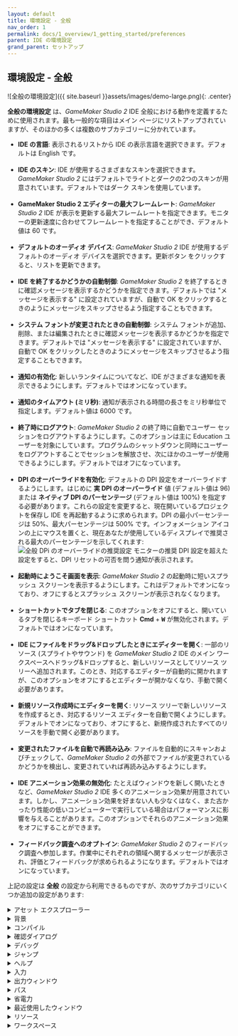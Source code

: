 ```yaml
---
layout: default
title: 環境設定 - 全般
nav_order: 1
permalink: docs/1_overview/1_getting_started/preferences
parent: IDE の環境設定
grand_parent: セットアップ
---
```


## 環境設定 - 全般

![全般の環境設定]({{ site.baseurl }}assets/images/demo-large.png){: .center}

**全般の環境設定** は、*GameMaker Studio 2* IDE 全般における動作を定義するために使用されます。最も一般的な項目はメイン ページにリストアップされていますが、そのほかの多くは複数のサブカテゴリーに分かれています。

<ul class="mx-8">
<li><b>IDE の言語</b>: 表示されるリストから IDE の表示言語を選択できます。デフォルトは English です。<br>
<br></li>

<li><b>IDE のスキン</b>: IDE が使用するさまざまなスキンを選択できます。<i>GameMaker Studio 2</i> にはデフォルトでライトとダークの2つのスキンが用意されています。デフォルトではダーク スキンを使用しています。<br>
<br></li>

<li><b>GameMaker Studio 2 エディターの最大フレームレート</b>: <i>GameMaker Studio 2</i> IDE が表示を更新する最大フレームレートを指定できます。モニターの更新速度に合わせてフレームレートを指定することができ、デフォルト値は 60 です。<br>
<br></li>

<li><b>デフォルトのオーディオ デバイス</b>: <i>GameMaker Studio 2</i> IDE が使用するデフォルトのオーディオ デバイスを選択できます。更新ボタン をクリックすると、リストを更新できます。<br>
<br></li>

<li><b>IDE を終了するかどうかの自動制御</b>: <i>GameMaker Studio 2</i> を終了するときに確認メッセージを表示するかどうかを指定できます。デフォルトでは "メッセージを表示する" に設定されていますが、自動で OK をクリックするときのようにメッセージをスキップさせるよう指定することもできます。<br>
<br></li>

<li><b>システム フォントが変更されたときの自動制御</b>:
システム フォントが追加、削除、または編集されたときに確認メッセージを表示するかどうかを指定できます。デフォルトでは "メッセージを表示する" に設定されていますが、自動で OK をクリックしたときのようにメッセージをスキップさせるよう指定することもできます。<br>
<br></li>

<li><b>通知の有効化</b>: 新しいランタイムについてなど、IDE がさまざまな通知を表示できるようにします。デフォルトではオンになっています。<br>
<br></li>

<li><b>通知のタイムアウト (ミリ秒)</b>: 通知が表示される時間の長さをミリ秒単位で指定します。デフォルト値は 6000 です。<br>
<br></li>

<li><b>終了時にログアウト</b>: <i>GameMaker Studio 2</i> の終了時に自動でユーザー セッションをログアウトするようにします。このオプションは主に Education ユーザーを対象にしています。プログラムのシャットダウンと同時にユーザーをログアウトすることでセッションを解放させ、次にほかのユーザーが使用できるようにします。デフォルトではオフになっています。<br>
<br></li>

<li><b>DPI のオーバーライドを有効化</b>: デフォルトの DPI 設定をオーバーライドするようにします。はじめに <b>実 DPI のオーバーライド</b> 値 (デフォルト値は 96) または <b>ネイティブ DPI のパーセンテージ</b> (デフォルト値は 100%) を指定する必要があります。これらの設定を変更すると、現在開いているプロジェクトを保存し IDE を再起動するように求められます。DPI の最小パーセンテージは 50%、最大パーセンテージは 500% です。インフォメーション アイコンの上にマウスを置くと、現在あなたが使用しているディスプレイで推奨される最大のパーセンテージを示してくれます: <img class="center" src="{{ site.baseurl }}assets/images/demo-small.png" alt="全般 DPi のオーバーライドの推奨設定"> モニターの推奨 DPI 設定を超えた設定をすると、DPI リセットの可否を問う通知が表示されます。<br>
<br></li>

<li><b>起動時にようこそ画面を表示</b>: <i>GameMaker Studio 2</i> の起動時に短いスプラッシュ スクリーンを表示するようにします。これはデフォルトでオンになっており、オフにするとスプラッシュ スクリーンが表示されなくなります。<br>
<br></li>

<li><b>ショートカットでタブを閉じる</b>: このオプションをオフにすると、開いているタブを閉じるキーボード ショートカット <b>Cmd</b> + <b><tt>W</tt></b> が無効化されます。デフォルトではオンになっています。<br>
<br></li>

<li><b>IDE にファイルをドラッグ&ドロップしたときにエディターを開く</b>: 一部のリソース (スプライトやサウンド) を <i>GameMaker Studio 2</i> IDE のメイン ワークスペースへドラッグ&ドロップすると、新しいリソースとしてリソース ツリーへ追加されます。このとき、対応するエディターが自動的に開かれますが、このオプションをオフにするとエディターが開かなくなり、手動で開く必要があります。<br>
<br></li>

<li><b>新規リソース作成時にエディターを開く</b>: リソース ツリーで新しいリソースを作成するとき、対応するリソース エディターを自動で開くようにします。デフォルトでオンになっており、オフにすると、新規作成されたすべてのリソースを手動で開く必要があります。<br>
<br></li>

<li><b>変更されたファイルを自動で再読み込み</b>: ファイルを自動的にスキャンおよびチェックして、<i>GameMaker Studio 2</i> の外部でファイルが変更されているかどうかを検出し、変更されていれば再読み込みするようにします。<br>
<br></li>

<li><b>IDE アニメーション効果の無効化</b>: たとえばウィンドウを新しく開いたときなど、<i>GameMaker Studio 2</i> IDE 多くのアニメーション効果が用意されています。しかし、アニメーション効果を好まない人も少なくはなく、また古かったり性能の低いコンピューターで実行している場合はパフォーマンスに影響を与えることがあります。このオプションでそれらのアニメーション効果をオフにすることができます。<br>
<br></li>

<li><b>フィードバック調査へのオプトイン</b>: <i>GameMaker Studio 2</i> のフィードバック調査へ参加します。作業中にそれぞれの領域へ関するメッセージが表示され、評価とフィードバックが求められるようになります。デフォルトではオンになっています。</li>
</ul>

上記の設定は **全般** の設定から利用できるものですが、次のサブカテゴリにいくつか追加の設定があります:

<details>
<summary>アセット エクスプローラー</summary>

<img class="center" src="{{ site.baseurl }}assets/images/demo-large.png" alt="アセット エクスプローラーの環境設定">

<p>たとえばオブジェクトへスプライトを追加するとき、Drag & Drop でフォントを使用するとき、そのほかさまざまな状況で <b>アセット エクスプローラー</b> が表示されます: <img class="center" src="{{ site.baseurl }}assets/images/demo-large.png" alt="アセット エクスプローラー"></p>

<p>デフォルトではツリー ビュー (左側) とリスト ビュー (右側) の両方が表示されていますが、どちらか一方のみを表示するように指定できます。</p>
</details>

<details>
<summary>背景</summary>

<img class="center" src="{{ site.baseurl }}assets/images/demo-large.png" alt="背景の環境設定">

<p>ワークスペースの背景として何を表示するか、また、どのように表示するかについて設定を行います。オプションは次のとおりです:</p>

<ul class="mx-8">
<li><b>背景画像</b>: ワークスペースの背景として使用される画像ファイルを指定します。デフォルトではあらかじめ用意された画像が指定されていますが、ここで好きな画像を選択できます。ここで選択できる画像の形式は <tt>*.png</tt>, <tt>*.gif</tt>, <tt>*.jpg</tt>, <tt>*.jpeg</tt>, <tt>*.tif</tt>, <tt>*.tiff</tt>, <tt>*.ico</tt>, <tt>*.bmp</tt>, <tt>*.2bp</tt> そして <tt>*.mdi</tt> です。ただし、このときの画像形式に関係なく、すべてのファイルは <tt>*.png</tt> ファイルへ変換されるため、たとえばアニメーション化された <tt>*.gif</tt> ファイルなどは一番最初のフレームのみがレンダリングされます。<br>
<br></li>

<li><b>画像の伸縮</b>: ワークスペース内での背景画像の伸縮方法を指定します。次の項目から選択します:

<ul class="mx-8">
<li><i>ストレッチ</i> - 画像はワークスペースに合うように引き伸ばされ、表示されているドックに合わせて縮尺が変わります</li>

<li><i>タイル</i> - ワークスペースを覆うようにして画像が並べて表示されます</li>

<li><i>ベスト フィット</i> - 画像がワークスペースに応じてフィットするように伸縮され、1:1 でフィットしない場合は、縦か横に余白が表示されます</li>

<li><i>デスクトップ ストレッチ</i> - ワークスペースの領域全体を覆うようにして表示され、ドックを開いたり閉じたりしても伸縮されずに移動します</li>

<li><i>スクリーン ストレッチ</i> - ウィンドウの領域全体を覆うようにして表示され、ドックを開いたり閉じたりすると画像が部分的にトリミングされたり拡張されたりします</li>
</ul></li>

<li><b>ワークスペースへ背景画像を表示</b>: 選択した背景画像を表示するかどうかを指定します。デフォルトではオンになっています。</li>
</ul>
</details>

<details>
<summary>コンパイル</summary>

<img class="center" src="{{ site.baseurl }}assets/images/demo-large.png" alt="コンパイラーの環境設定">

<p>テストまたはパッケージの作成のためにゲームをコンパイルするときに関連する設定や、コンパイル プロセスの設定を行います。オプションは次のとおりです:</p>

<ul class="mx-8">
<li><b>シンタックス エラーの検出時に自動でウィンドウを開く</b>: コンパイル時のシンタックス エラー通知を有効にします。デフォルトではオフになっています。<br>
<br></li>

<li><b>コンパイル中にコンパイル ウィンドウを表示</b>: デフォルトでは、プロジェクトのコンパイルを開始すると自動的にコンパイル ウィンドウが表示されます。オフにすると、コンパイル ウィンドウを手動で開く必要があります。<br>
<br></li>

<li><b>コンパイル中にコンパイラー コマンドを表示</b>: コンパイラーへコンパイルに関連するコマンドを表示させるよう指示します。これではデフォルトでオンになっており、オフにすると、出力量が減り情報が少なくなります。<br>
<br></li>

<li><b>より詳細なコンパイラー出力の表示</b>: コンパイラーへコンパイル プロセスに関連する追加のコマンドを表示させるよう指示します。一般にこれはデバッグ時にのみ有用であり、デフォルトではオフになっています (これが推奨設定です)。<br>
<br></li>

<li><b>ドライブ パスに <tt>Subst</tt> を使用</b>: この項目がオンになっていると、<i>GameMaker Studio 2</i> は完全なファイル パスの代わりに使用する仮想ドライブを作成し、不要になれば削除します。仮想ドライブは、ファイル パスが長すぎることによって引き起こされる OS の潜在的な問題 (特に Android 向けにコンパイルしたり、拡張機能を使うケースで起きやすいです) を回避します。もしこの機能によって <i>GameMaker Studio 2</i> に何らかの問題が発生している場合はオフにすることができます。デフォルトではオンになっています。<br>
<br></li>

<li><b>ビルド完了時にパッケージをエクスプローラーで開く</b>: 実行可能パッケージのビルドが完了したときに作成場所を OS のエクスプローラー ウィンドウで開くようにします。デフォルトではオンになっています。<br>
<br></li>

<li><b>コンパイル開始時に出力ウィンドウをクリア</b>: デフォルトでは、ビルド開始時にコンパイル出力ウィンドウの以前のメッセージがすべて消去されます。オフにすることで、以前のコンパイラー ログが保持されるようになります。巨大なコンパイラー ログはコンパイル パフォーマンスへ影響を与える可能性があり、オンにすることを推奨します。<br>
<br></li>

<li><b>並列コンパイルの最大ジョブ数</b>: プロジェクトをコンパイルするときに使用される CPU コアの <i>最大</i> 数を指定します。デフォルト値は 8 で、一般に変更する必要はありません。ノートパソコンまたは性能の低いコンピューターを使用している場合は、必要に応じてこの値を小さくすることをおすすめします。<br>
<br></li>
</ul>
</details>

<details>
<summary>確認ダイアログ</summary>

<img class="center" src="{{ site.baseurl }}assets/images/demo-large.png" alt="確認の環境設定">

<p><i>GameMaker Studio 2</i> IDE で特定の操作を実行するときに表示される一般的な確認ポップアップの設定を行います。オプションは次のとおりです:</p>

<ul class="mx-8">
<li><b>キーボード ショートカットでワークスペースを閉じるかどうかの自動制御</b>: 先述したキーボード ショートカットを使用すると開いているタブを閉じることができますが、誤って必要なタブを閉じてしまうことがあります。このオプションを "メッセージを表示する" (これがデフォルトです) に設定することで、本当にタブを閉じるかどうかを尋ねます。"いいえ" に設定すると、ショートカットが実行されても何も起こらないようになり、"はい" に設定すると、メッセージが表示されることなく自動でタブを閉じるようになります。<br>
<br></li>

<li><b>ビルドを再実行するときの自動制御</b>: ビルド タスクを再実行するとき、まだ以前のビルドが終わっていない場合にそれを停止するかどうかを尋ねられます。このとき、メッセージのチェックボックスを外すと、それ以降 <i>GameMaker Studio 2</i> は "OK" を選択したとみなしてメッセージが表示されなくなります。デフォルトでは "メッセージを表示する" に設定されています。<br>
<br></li>

<li><b>YYC をデバッグしようとしたときの自動制御</b>: YYC ターゲットはネイティブ コードへコンパイルされるため、組み込みのデバッガーを使用してデバッグすることはできません。したがって、YYC ターゲットでデバッガーを使用しようとすると、代わりに VM を使用してコンパイルされる旨が通知されます。デフォルトでは "メッセージを表示する" に設定されていますが、"OK" に設定すると警告が表示されなくなります。<br>
<br></li>

<li><b>プロジェクト レイアウトをリセットするかどうかの自動制御</b>: デフォルトでは、<a href="{{ site.baseurl }}docs/2_quick_start/menus/layouts_menu/">レイアウト メニュー</a> からプロジェクト レイアウトをリセットしようとすると、現在開いているリソース ウィンドウを閉じる方法についての警告メッセージが表示されます。ここで、"はい" に設定してレイアウトを自動的にリセットするようにするか、"いいえ" に設定して何もしないようにすることができます。デフォルトでは "メッセージを表示する" に設定されています。<br>
<br></li>

<li><b>匿名統計をオフにするかどうかの自動制御</b>: <a href="{{ site.baseurl }}docs/2_interface/3_settings/game_options/">ゲーム全般のオプション</a> で匿名のゲーム統計を無効化しようとすると、このオプションを慎重に検討するよう促す警告メッセージが表示されます。ここで、"はい" に設定してメッセージを表示しないようにしたり、"いいえ" に設定して何もしないようにすることができます。デフォルトでは "メッセージを表示する" に設定されています。</li>
</ul>
</details>

<details>
<summary>デバッグ</summary>

<img class="center" src="{{ site.baseurl }}assets/images/demo-large.png" alt="デバッグの環境設定">

<p><i>GameMaker Studio 2</i> デバッガーの動作に関する設定を行います。オプションは次のとおりです:</p>

<ul class="mx-8">
<li><b>デバッガーを閉じるかどうかの自動制御</b>: デバッガーを閉じるときの自動制御を指定できます。"メッセージを表示する" に設定すると、デバッガーを閉じたときにダイアログが表示されます。"はい" または "いいえ" に設定すると、指定した操作が自動的に行われ、ダイアログが表示されなくなります。<br>
<br></li>

<li><b>リアルタイム デバッグの有効化</b>: ゲーム プロジェクトを IDE から実行しながらリアルタイムでデバッグできるようにします。デフォルトではオンになっています。<br>
<br></li>

<li><b>デバッガーのポート番号</b>: デバッグ モジュールが使用するポート番号を指定します。デフォルト値は 6509 です。<br>
<br></li>

<li><b>デバッガーのリソース ビューへイベント アイコンを表示</b>: デバッガーのリソース ビューへアイコンを表示するかどうかを指定します。デフォルトではオンになっています。</li>
</ul>
</details>

<details>
<summary>ジャンプ</summary>

<img class="center" src="{{ site.baseurl }}assets/images/demo-large.png" alt="ジャンプの環境設定">

<p>キーボード ショートカット <b>Ctrl</b> / <b>Cmd</b> + <b><tt>T</tt></b> で開くことができる <b>ジャンプ</b> ウィンドウに関する設定です。</p>

<ul class="mx-8">
<li><b>表示する検索結果の最大数</b>: ジャンプ先を検索するウィンドウで表示される検索結果の最大数を指定します。</li>
</ul>
</details>

<details>
<summary>ヘルプ</summary>

<img class="center" src="{{ site.baseurl }}assets/images/demo-large.png" alt="ヘルプの環境設定">

<p>ヘルプ ファイルは Web ページのように動作するよう設計されているため、<i>GameMaker Studio 2</i> マイクロ Web サーバーを使用するか、外部のブラウザーを使用する必要があります。これに関する設定はここで変更できます:</p>

<ul class="mx-8">
<li><b>マニュアルの言語</b>: ここでは IDE で使用する言語を設定します。デフォルトは "English" です。<br>
<br></li>

<li><b>ヘルプ マニュアルのポート番号</b>: マイクロ Web サーバーが使用するポート番号を指定します。デフォルト値は 51291 です。<br>
<br></li>

<li><b>ヘルプに外部ブラウザーを使用</b>: ヘルプ ファイルを開くときに、システムの既定のブラウザーでヘルプを開くようにします。これはデフォルトでオンになっており、オフにすると、ヘルプ ファイルが IDE 内のワークスペースで開かれるようになります。</li>
</ul>
</details>

<details>
<summary>入力</summary>

<img class="center" src="{{ site.baseurl }}assets/images/demo-large.png" alt="入力の環境設定">

<p>IDE 内のマウスおよびキーボード入力についての設定を行います。利用可能なオプションは次のとおりです:</p>

<ul class="mx-8">
<li><b>遅いダブルクリックの時間 (ミリ秒)</b>: IDE の一部の領域では、たとえばリソース名を変更するときなど、遅いダブルクリックを求められる場面があります (たとえば、速いダブルクリックならリソース エディターが開き、遅いダブルクリックなら名前を変更できます)。このオプションでは、遅いダブルクリックの検出速度を指定できます。デフォルト値は 500 ミリ秒です。<br>
<br></li>

<li><b>スクロール停止時間 (ミリ秒)</b>: 異なるスクロール ウィンドウが重なっているときに <i>GameMaker Studio 2</i> が待機する時間を指定します。たとえば、ウィンドウ "A" でスクロールをしているあいだに、マウス カーソルが別のスクロール可能なウィンドウ "B" の領域に乗ってしまったようなケースにおいて、"A" のスクロールが停止され次に "B" でスクロールが可能になるまでの待機時間をここで定義します。こうすることで、誤って別のパネルをスクロールしてしまう問題を防ぎます。デフォルト値は 500 ミリ秒です。<br>
<br></li>

<li><b>スクロールの速さ</b>: ワークスペース内でのスクロール速度を指定します。デフォルト値は 1 です。<br>
<br></li>

<li><b>デスクトップの最大化を解除するまでのタブのドラッグ距離 (px)</b>: IDE でアクティブなワークスペースが1つしかないときにワークスペース タブをドラッグすると、<i>GameMaker Studio 2</i> ウィンドウの最大化が解除され、ウィンドウを移動させることができます (このとき、複数のワークスペースがアクティブになっていると、ワークスペースを保持するために IDE の新しいインスタンスが作成されます)。このオプションでは、ワークスペースがタブのドラッグを認識するために必要なドラッグ距離を指定します。デフォルト値は 50px です。<br>
<br></li>

<li><b>ウィンドウ コンテンツを操作可能な最小拡大率 (%)</b>: マウスがワークスペース ウィンドウでの操作 (ノードの追加、ウィンドウのドラッグなど) ができなくなるまでの拡大率を指定します。デフォルト値は 40 です。<br>
<br></li>

<li><b>マウス ホイールでの拡大・縮小に Ctrl を使う</b>: すべてのエディターおよびメイン ワークスペースで <b>Ctrl</b> / <b>Cmd</b> + マウス ホイール <img class="v-align-middle" src="{{ site.baseurl }}assets/images/mmb.png"> を使って拡大・縮小ができるようにします。オフにすると、マウス ホイール <img class="v-align-middle" src="{{ site.baseurl }}assets/images/mmb.png"> <i>だけ</i> で拡大・縮小ができるようになります。<br>
<br></li>

<li><b>Ctrl + 中クリックでマニュアルの代わりに継承されたイベントを開く</b>: 親オブジェクトを持つオブジェクト上で <b>Ctrl</b> / <b>Cmd</b> キー + マウスの中ボタン <img class="v-align-middle" src="{{ site.baseurl }}assets/images/mmb.png"> を押すと、 親オブジェクトのイベントを開くようにします。オフにすると、マニュアルを開くようになります。<br>
<br></li>

<li><b>テキスト選択にバイアスを加え誤選択を防ぐ</b>: テキスト ウィンドウで複数行を選択するときに、現在選択している行の高さへわずかに余白を追加することで、誤ったテキスト行選択を減らします。デフォルトではオンになっています。<br>
<br></li>

<li><b>すべてのデバイスでノートパソコン モードを有効化</b>: このオプションをオンにすると、IDE に <a href="{{ site.baseurl }}docs/1_overview/1_getting_started/8_input/">ノートパソコン モード</a> のボタンが表示され、<i>GameMaker Studio 2</i> をどんなデバイスで起動しているかにかかわらず必要に応じてオン/オフを切り替えられるようになります。デフォルトではオフになっています。<br>
<br></li>
</ul>
</details>

<details>
<summary>出力ウィンドウ</summary>

<img class="center" src="{{ site.baseurl }}assets/images/demo-large.png" alt="出力ウィンドウの環境設定">

<p>IDE のさまざまな出力ウィンドウにおける色や書式についての設定を行います。異なるウィンドウにはそれぞれ異なるオプションが用意されており、次にリストアップされています:</p>

<ul class="mx-8">
<li><b>色</b>: ウィンドウに書き込まれるテキストのデフォルトの色です。<br>
<br></li>

<li><b>フォント名</b>: 使用するフォント名です。使用可能なフォントは、システムにインストールされているフォントに依存します<br>
<br></li>

<li><b>スタイル</b>: <b>太字</b> や <i>斜体</i> などといった、使用するフォント スタイルです。かならずしもすべてのウィンドウで同じスタイルが使えるわけではなく、また使用するフォントにも依存します。<br>
<br></li>

<li><b>サイズ</b>: 出力ウィンドウのフォント サイズです。<br>
<br></li>

<li><b>アンチエイリアシング</b>: 出力ウィンドウのフォント レンダリングでアンチエイリアスを使用するかどうかを指定します。<i>デフォルト設定を使用</i> に設定して IDE の設定に従わせるか、<i>オン</i> または <i>オフ</i> に設定して強制的にオン/オフさせることもできます。</li>
</ul>
</details>

<details>
<summary>パス</summary>

<img class="center" src="{{ site.baseurl }}assets/images/demo-large.png" alt="パスの環境設定">

<p><i>GameMaker Studio 2</i> IDE の各要素や外部エディターに必要なさまざまなファイル パスについての設定を行います。IDE については次のようなオプションが用意されています:</p>

<ul class="mx-8">
<li><b>一時ディレクトリー</b>: すべての一時ファイルを保存する場所です。デフォルトでは <tt>\Users\&lt;Username&gt;\AppData\Local\Temp\GameMakerStudio2</tt> に設定されています。<br>
<br></li>

<li><b>IDE キャッシュ ディレクトリー</b>: IDE キャッシュを保存する場所です。デフォルトでは <tt>\Users\&lt;Username&gt;\AppData\Roaming\GameMakerStudio2-Dev\Cache</tt> に設定されています。<br>
<br></li>

<li><b>アセット キャッシュ ディレクトリー</b>: プロジェクトのアセット キャッシュを保存する場所です。デフォルトでは <tt>\Users\&lt;Username&gt;\AppData\Roaming\GameMakerStudio2-Dev\Cache</tt> に設定されています。<br>
<br></li>

<li><b>"マイ プロジェクト" の場所</b>: <i>GameMaker Studio 2</i> が最初に新規プロジェクトを作成する場所です。デフォルトでは <tt>\Users\&lt;Username&gt;\Documents\GameMakerStudio2</tt> に設定されています。<br>
<br></li>

<li><b>終了時に一時ディレクトリーを削除</b>: <i>GameMaker Studio 2</i> がコンパイルなどのために作成する一時フォルダーを、自動的に削除するようにします。デフォルトではオンになっており、オフにすると一時ファイルを手動で削除する必要があります。<br>
<br></li>

<li><b>終了時にアセット キャッシュを削除</b>: <i>GameMaker Studio 2</i> の終了時に、自動的にアセット コンパイラーのキャッシュ フォルダーを削除するようにします。デフォルトではオフになっており、オンにすると、プロジェクトを読み込んで実行するたびにキャッシュを再構築するようになります (このとき、ゲームのサイズによっては時間がかかります)。<br>
<br></li>

<li><b>終了時に IDE キャッシュを削除</b>: <i>GameMaker Studio 2</i> の終了時に、自動的に IDE コンパイラーのキャッシュ フォルダーを削除するようにします。デフォルトではオフになっており、オンにすると、 <i>GameMaker Studio 2</i> を起動するたびにキャッシュを再構築する必要があります。<br>
<br></li>

<li><b>一時フォルダーの削除</b>: このボタンをクリックすると、プロジェクトの一時フォルダーが削除されます。<br>
<br></li>

<li><b>アセット キャッシュの削除</b>: このボタンをクリックすると、プロジェクトのアセット コンパイラーのキャッシュが削除されます。<br>
<br></li>

<li><b>IDE キャッシュの削除</b>: このボタンをクリックすると、IDE のキャッシュが削除されます。</li>
</ul>

<p>外部エディターへのパスについての設定には、次のようなオプションがあります:</p>

<ul class="mx-8">
<li><b>外部 SWF エディター/ビューアーのパス</b>: もしあなたが SWF 形式のスプライトを使用している場合は、任意のビューアー/エディターのパスを指定してそれを使うようにすることができます。スプライト エディターの <i>画像の編集</i> ボタンをクリックすると、指定されたプログラムが起動します。デフォルトではパスは指定されていません。<br>
<br></li>

<li><b>外部 Spine エディター/ビューアーのパス</b>: もしあなたが Spine 形式のスプライトを使用している場合は、任意のビューアー/エディターのパスを指定してそれを使うようにすることができます。スプライト エディターの <i>画像の編集</i> ボタンをクリックすると、指定されたプログラムが起動します。デフォルトではパスは指定されていません。<br>
<br></li>
</ul>
</details>

<details>
<summary>省電力</summary>

<img class="center" src="{{ site.baseurl }}assets/images/demo-large.png" alt="省電力の環境設定">

<p>ここでいう省電力設定とは、主に <i>GameMaker Studio 2</i> IDE の描画や動作に必要な CPU や GPU のパフォーマンスに関するものです。主に、プログラムが動作するベース フレームレートを低下させ消費電力を減らします。しかし、一部の項目は <b>ファイル ウォッチャー</b> のバックグラウンド動作に関するものであることに注意してください。ファイル ウォッチャーは、プロジェクト フォルダーをスキャンして外部による変更がされていないかどうかを検出します。たとえば、あなたが Notepad++ で gml スクリプトを編集した場合、ファイル ウォッチャーはこれを検出し、再読み込みするか変更を破棄するかを尋ねます。このスキャンが発生する頻度は、パフォーマンスと電力の消費に大きな影響を与えることがあります。</p>

<p>オプションは次のとおりです:</p>

<ul class="mx-8">
<li><b>AC 電源動作時のフレームレート (%)</b>: 電源に接続されている場合のベース IDE フレームレートへ対する割合です。デフォルト値は 100% です。<br>
<br></li>

<li><b>バッテリー動作時のフレームレート (%)</b>: コンピューターがバッテリーを使用している場合のベース IDE フレームレートへ対する割合です。デフォルト値は 35% です。<br>
<br></li>

<li><b>バックグラウンド動作時のフレームレート (%)</b>: (電源に接続されているかどうかにかかわらず) <i>GameMaker Studio 2</i> にフォーカスされていない場合のベース IDE フレームレートへ対する割合です。デフォルト値は 15% です。<br>
<br></li>

<li><b>ファイル ウォッチャーの頻度 (ミリ秒)</b>: デスクトップ コンピューター、または電源接続時のノートパソコンにおいてファイル ウォッチャーが実行される頻度です。デフォルト値は 2000 です。<br>
<br></li>

<li><b>ノートパソコンでのファイル ウォッチャーの頻度 (ミリ秒)</b>: ノートパソコン モードで実行されているときにファイル ウォッチャーが実行される頻度です。デフォルト値は 5000 です。</li>
</ul>
</details>

<details>
<summary>最近使用したウィンドウ</summary>

<img class="center" src="{{ site.baseurl }}assets/images/demo-large.png" alt="最近使用したウィンドウの環境設定">

<p>ここの設定には、<a href="{{ site.baseurl }}docs/2_interface/2_extras/recent_windows/">最近使用したウィンドウ</a> リストに表示する項目についてのオプションが含まれています:</p>

<ul class="mx-8">
<li><b>プロジェクト読み込み時に自動で開く</b>: 新しくプロジェクトを読み込むときに最近使用したウィンドウのリストが表示されるようにします。デフォルトではオフになっています。<br>
<br></li>

<li><b>選択したウィンドウを一番上へ移動</b>: 最近使用したウィンドウのリストにあるアイテムをクリックすると、その項目がリストの一番上に移動するようになります。デフォルトではオフになっています。<br>
<br></li>

<li><b>現在開いているウィンドウのみを表示</b>: 最近開いたウィンドウのリストに表示されている項目のうち、ワークスペースで開いていない項目が削除されるようにします (つまり、ウィンドウを閉じるとリストから削除されます)。デフォルトではオフになっています。<br>
<br></li>

<li><b>表示するウィンドウの最大数</b>: 最近使用したウィンドウのリストへ表示される項目の最大数を指定します。デフォルト値は 10 です。</li>
</ul>
</details>

<details>
<summary>リソース</summary>

<img class="center" src="{{ site.baseurl }}assets/images/demo-large.png" alt="リソースの環境設定">

<p>この設定には、プロジェクトにおける一部のリソース描画方法についてのオプションが含まれています:</p>

<ul class="mx-8">
<li><b>新規プロジェクトでのデフォルトの描画色</b>: <i>GameMaker Studio 2</i> の関数または DnD™ のアクションを使って図形を描画したりフォントを使用したりするとき、色を明示的に指定しなかった場合はここで指定した色が使用されます。デフォルトの色は 白 ($FFFFFFFF) です。<br>
<br></li>

<li><b>新規プロジェクトでのデフォルトのウィンドウ色</b>: HTML5 ターゲットにおける HTML ページの背景色、または HTML5 を含むすべてのターゲットにおいてルーム外へ表示される色を指定します。デフォルトの色は 黒 ($000000FF) です。</li>
</ul>
</details>

<details>
<summary>ワークスペース</summary>

<img class="center" src="{{ site.baseurl }}assets/images/demo-large.png" alt="ワークスペースの環境設定">

<p>ここの設定は、<i>GameMaker Studio 2</i> のワークスペースでの移動方法に影響します。オプションは次のとおりです:</p>

<ul class="mx-8">
<li><b>ワークスペースのキーボード ナビゲーション時の角度範囲</b>: ワークスペース内では、さまざまなオブジェクトやリソースのために複数のウィンドウを開いておくことができます。このとき、<a href="{{ site.baseurl }}docs/1_overview/2_quick_start/8_shortcuts/">キーボード ショートカット</a> <b>Ctrl</b> / <b>Cmd</b> + <b>Alt</b> + <tt>&lt;矢印キー&gt;</tt> を使って、ウィンドウ間をすばやく移動できます。このオプションでは、ワークスペース内のウィンドウがグリッドに揃えられていない場合に、8方向のいずれかのうちウィンドウからみてどれだけの範囲を移動先に含めるかを指定します。デフォルト値は 40° です。<br>
<br></li>

<li><b>ワークスペース チェインの水平余白 (px)</b>: 多くの場合、ワークスペースの各要素はたがいに "チェイン" されています (たとえば、コード エディターはイベント エディターにチェインされており、そこからさらにオブジェクト エディターへチェインされています)。このオプションでは、2つのチェインされたウィンドウ間の水平距離を指定します。デフォルト値は 30px です。<br>
<br></li>

<li><b>ワークスペース チェインの垂直余白 (px)</b>: 前述のとおり、ワークスペースの各要素はしばしばたがいに "チェイン" されています。このオプションでは。2つのチェインされたウィンドウ間の垂直距離を指定します。デフォルト値は 20px です。<br>
<br></li>

<li><b>ワークスペース チェインのレンダリング セグメント数</b>: 各チェインを最大で何等分してレンダリングするかを指定します。この値を小さくすることで、性能の低いコンピューターでのパフォーマンス向上が期待できます。デフォルト値は 20 です。<br>
<br></li>

<li><b>ワークスペース チェイン リンクの色</b>: ワークスペースの各要素間をつなぐチェインの色を指定します。デフォルトの色は #99DD0099 です。<br>
<br></li>

<li><b>ワークスペース キーボード ナビゲーション時に拡大率をリセット</b>: 前述したとおり、キーボード ショートカットを使うことでワークスペース内のウィンドウ間を移動できます。これに加えて、<b>Ctrl</b> / <b>Cmd</b> + マウス ホイール <img class="v-align-middle" src="{{ site.baseurl }}assets/images/mmb.png"> でワークスペースを拡大または縮小することもできます。このオプションがオンになっていると、ショートカットを使用して別のウィンドウへ移動するときに、ワークスペースの拡大率を 1:1 にリセットしてから、移動先のウィンドウを中央に表示するようになります。デフォルトではオフになっています。<br>
<br></li>

<li><b>ワークスペース チェインの交差を許可</b>: このオプションをオンになっていると、ワークスペース チェインが交差することを許可します。デフォルトではオフになっています。<br>
<br></li>
</ul>
</details>
